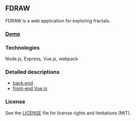 ## FDRAW

FDRAW is a web application for exploring fractals.

### [Demo](https://ik-fdraw.herokuapp.com)

### Technologies
Node.js, Express, Vue.js, webpack

### Detailed descriptions
* [back-end](back-end/README.md)
* [front-end Vue.js](front-end-vue/README.md)

### License
See the [LICENSE](LICENSE.md) file for license rights and limitations (MIT).
